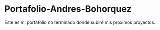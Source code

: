 # Portafolio-Andres-Bohorquez
Este es mi portafolio no terminado donde subiré mis próximos proyectos.
